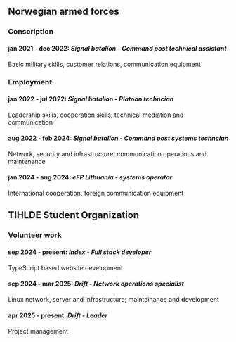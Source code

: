 ## Norwegian armed forces

### Conscription

#### **jan 2021 - dec 2022:** _Signal batalion - Command post technical assistant_

Basic military skills, customer relations, communication equipment

### Employment

#### **jan 2022 - jul 2022:** _Signal batalion - Platoon techncian_

Leadership skills, cooperation skills; technical mediation and communication

#### **aug 2022 - feb 2024:** _Signal batalion - Command post systems techncian_

Network, security and infrastructure; communication operations and maintenance

#### **jan 2024 - aug 2024:** _eFP Lithuania - systems operator_

International cooperation, foreign communication equipment

## TIHLDE Student Organization

### Volunteer work

#### **sep 2024 - present:** _Index - Full stack developer_

TypeScript based website development

#### **sep 2024 - mar 2025:** _Drift - Network operations specialist_

Linux network, server and infrastructure; maintainance and development

#### **apr 2025 - present:** _Drift - Leader_

Project management
